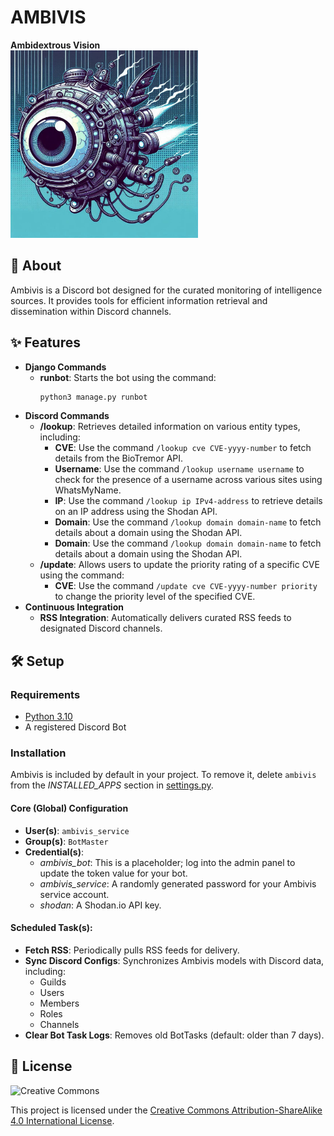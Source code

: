 # AMBIVIS
**Ambidextrous Vision**  
<img src="./static/images/ambivis.png" height=300>  

## 💎 About

Ambivis is a Discord bot designed for the curated monitoring of intelligence sources. It provides tools for efficient information retrieval and dissemination within Discord channels.

## ✨ Features
- **Django Commands**
  - **runbot**: Starts the bot using the command: 
    ```bash
    python3 manage.py runbot
    ```
- **Discord Commands**
  - **/lookup**: Retrieves detailed information on various entity types, including:
    - **CVE**: Use the command `/lookup cve CVE-yyyy-number` to fetch details from the BioTremor API.
    - **Username**: Use the command `/lookup username username` to check for the presence of a username across various sites using WhatsMyName.
    - **IP**: Use the command `/lookup ip IPv4-address` to retrieve details on an IP address using the Shodan API.
    - **Domain**: Use the command `/lookup domain domain-name` to fetch details about a domain using the Shodan API.
    - **Domain**: Use the command `/lookup domain domain-name` to fetch details about a domain using the Shodan API.
  - **/update**: Allows users to update the priority rating of a specific CVE using the command:
    - **CVE**: Use the command `/update cve CVE-yyyy-number priority` to change the priority level of the specified CVE.
- **Continuous Integration**
  - **RSS Integration**: Automatically delivers curated RSS feeds to designated Discord channels.

## 🛠️ Setup

### Requirements
- [Python 3.10](./requirements.txt)
- A registered Discord Bot

### Installation
Ambivis is included by default in your project. To remove it, delete `ambivis` from the *INSTALLED_APPS* section in [settings.py](../cylvarkana/settings.py).

#### Core (Global) Configuration
- **User(s)**: `ambivis_service`
- **Group(s)**: `BotMaster`
- **Credential(s)**:
  - *ambivis_bot*: This is a placeholder; log into the admin panel to update the token value for your bot.
  - *ambivis_service*: A randomly generated password for your Ambivis service account.
  - *shodan*: A Shodan.io API key.
  
#### Scheduled Task(s):
- **Fetch RSS**: Periodically pulls RSS feeds for delivery.
- **Sync Discord Configs**: Synchronizes Ambivis models with Discord data, including:
  - Guilds
  - Users
  - Members
  - Roles
  - Channels
- **Clear Bot Task Logs**: Removes old BotTasks (default: older than 7 days).

## 📜 License
![Creative Commons](https://img.shields.io/badge/Creative_Commons-4.0-white.svg?logo=creativecommons)

This project is licensed under the [Creative Commons Attribution-ShareAlike 4.0 International License](http://creativecommons.org/licenses/by-sa/4.0/).
